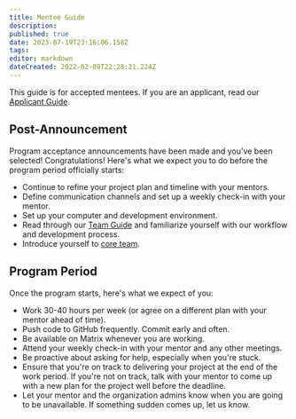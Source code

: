 ```yaml
---
title: Mentee Guide
description: 
published: true
date: 2023-07-19T23:16:06.158Z
tags: 
editor: markdown
dateCreated: 2022-02-09T22:28:21.224Z
---
```


This guide is for accepted mentees. If you are an applicant, read our [Applicant Guide](/en/community/mentoring/applicant-guide).

## Post-Announcement

Program acceptance announcements have been made and you've been selected! Congratulations! Here's what we expect you to do before the program period officially starts:
- Continue to refine your project plan and timeline with your mentors.
- Define communication channels and set up a weekly check-in with your mentor.
- Set up your computer and development environment.
- Read through our [Team Guide](/en/team/guide) and familiarize yourself with our workflow and development process.
- Introduce yourself to [core team](/en/team/members).

## Program Period

Once the program starts, here's what we expect of you:

- Work 30-40 hours per week (or agree on a different plan with your mentor ahead of time).
- Push code to GitHub frequently. Commit early and often.
- Be available on Matrix whenever you are working.
- Attend your weekly check-in with your mentor and any other meetings.
- Be proactive about asking for help, especially when you're stuck.
- Ensure that you're on track to delivering your project at the end of the work period. If you're not on track, talk with your mentor to come up with a new plan for the project well before the deadline.
-  Let your mentor and the organization admins know when you are going to be unavailable. If something sudden comes up, let us know.
